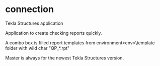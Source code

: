 connection
==========

Tekla Structures application

Application to create checking reports quickly.

A combo box is filled report templates from environment\<env>\template folder with wild char "QP_*.rpt"

Master is always for the newest Tekla Structures version.
